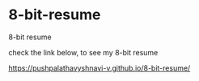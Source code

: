 # 8-bit-resume
8-bit resume

check the link below, to see my 8-bit resume

https://pushpalathavyshnavi-v.github.io/8-bit-resume/
